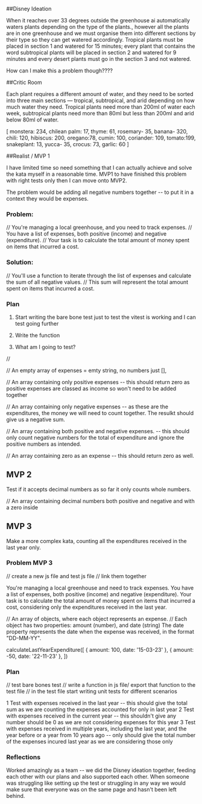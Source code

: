 ##Disney Ideation 


When it reaches over 33 degrees outside the greenhouse ai automatically waters plants depending on the type of the plants., however all the plants are in one greenhouse and we must organise them into different sections by their type so they can get watered accordingly. Tropical plants must be placed in section 1 and watered for 15 minutes; every plant that contains the word subtropical plants will be placed in section 2 and watered for 9 minutes and every desert plants must go in the section 3 and not watered.

How can I make this a problem though????

##Critic Room


Each plant requires a different amount of water, and they need to be sorted into three main sections — tropical, subtropical, and arid depending on how much water they need. Tropical plants need more than 200ml of water each week, subtropical plants need more than 80ml but less than 200ml and arid below 80ml of water. 

[ monstera: 234, chilean palm: 17, thyme: 61, rosemary- 35, banana- 320, chili: 120, hibiscus: 200, oregano:78, cumin: 100, coriander: 109, tomato:199, snakeplant: 13, yucca- 35, crocus: 73, garlic: 60 ]

##Realist / MVP 1

I have limited time so need something that I can actually achieve and solve the kata myself in a reasonable time. MVP1 to have finished this problem with right tests only then I can move onto MVP2.

The problem would be adding all negative numbers together -- to put it in a context they would be expenses.

### Problem:

// You're managing a local greenhouse, and you need to track expenses. 
// You have a list of expenses, both positive (income) and negative (expenditure). 
// Your task is to calculate the total amount of money spent on items that incurred a cost.

### Solution:

// You'll use a function to iterate through the list of expenses and calculate the sum of all negative values. 
// This sum will represent the total amount spent on items that incurred a cost.

### Plan

1. Start writing the bare bone test just to test 
the vitest is working and I can test going further

2. Write the function 

3. What am I going to test? 

// 

// An empty array of expenses = emty string, no numbers just [],

// An array containing only positive expenses -- this should return zero as positive expenses are classed as income so won't need to be added together 

// An array containing only negative expenses -- as these are the expenditures, the money we will need to count together. The resulkt should give us a negative sum.

// An array containing both positive and negative expenses. -- this should only count negative numbers for the total of expenditure and ignore the positive numbers as intended. 

// An array containing zero as an expense -- this should return zero as well. 

## MVP 2 

Test if it accepts decimal numbers as so far it only counts whole numbers.

// An array containing decimal numbers both positive and 
negative and with a zero inside 


## MVP 3


Make a more complex kata, counting all the expenditures received in the last year only.  

### Problem MVP 3

// create a new js file and test js file // link them together

You're managing a local greenhouse and need to track expenses. You have a list of expenses, both positive (income) and negative (expenditure). Your task is to calculate the total amount of money spent on items that incurred a cost, considering only the expenditures received in the last year.

// An array of objects, where each object represents an expense.
// Each object has two properties: amount (number), and date (string)
The date property represents the date when the expense was received, in the format "DD-MM-YY".

calculateLastYearExpenditure([
    { amount: 100, date: '15-03-23' },
    { amount: -50, date: '22-11-23' },
])

### Plan

// test bare bones test
// write a function in js file/ export that function to the test file
// in the test file start writing unit tests for different scenarios

1 Test with expenses received in the last year -- this should give the total sum as we are counting the expenses accounted for only in last year
2 Test with expenses received in the current year -- this shouldn't give any number should be 0 as we are not considering expenses for this year
3 Test with expenses received in multiple years, including the last year, and the year before or a year from 10 years ago -- only should give the total
number of the expenses incured last year as we are considering those only


### Reflections

Worked amazingly as a team -- we did the Disney ideation together, feeding each other with our plans and also supported each 
other. When someone was struggling like setting up the test or struggling in any way we would make sure
that everyone was on the same page and hasn't been left behind. 




